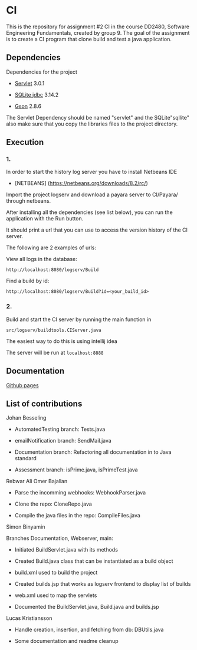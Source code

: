 # CI

This is the repository for assignment #2 CI in the course DD2480, Software Engineering Fundamentals, created by group 9. The goal of the assignment is to create a CI program that clone build and test a java application.

## Dependencies

Dependencies for the project

* [Servlet](https://mvnrepository.com/artifact/javax.servlet/javax.servlet-api/3.0.1) 3.0.1

* [SQLite jdbc](https://jar-download.com/artifacts/org.xerial/sqlite-jdbc/3.14.2/source-code) 3.14.2

* [Gson](https://repo1.maven.org/maven2/com/google/code/gson/gson/2.8.6/) 2.8.6

The Servlet Dependency should be named "servlet" and the SQLite"sqllite" also make sure that you copy the libraries files to the project directory.

## Execution

### 1.

In order to start the history log server you have to install Netbeans IDE

* [NETBEANS] (https://netbeans.org/downloads/8.2/rc/)

Import the project logserv and download a payara server to CI/Payara/ through netbeans.

After installing all the dependencies (see list below), you can run the application with the Run button.

It should print a url that you can use to access the version history of the CI server.

The following are 2 examples of urls:

View all logs in the database:

    http://localhost:8080/logserv/Build

Find a build by id:

    http://localhost:8080/logserv/Build?id=<your_build_id>


### 2.
Build and start the CI server by running the main function in

    src/logserv/buildtools.CIServer.java

The easiest way to do this is using intellij idea

The server will be run at `localhost:8888` 

## Documentation
[Github pages](https://rebwarbajallan95.github.io/CI/)
    
## List of contributions

Johan Besseling

* AutomatedTesting branch: Tests.java

* emailNotification branch: SendMail.java

* Documentation branch: Refactoring all documentation in to Java standard

* Assessment branch: isPrime.java, isPrimeTest.java

Rebwar Ali Omer Bajallan

* Parse the incomming webhooks: WebhookParser.java

* Clone the repo: CloneRepo.java

* Compile the java files in the repo: CompileFiles.java


Simon Binyamin

Branches Documentation, Webserver, main: 

* Initiated BuildServlet.java with its methods

* Created Build.java class that can be instantiated as a build object

* build.xml used to build the project

* Created builds.jsp that works as logserv frontend to display list of builds

* web.xml used to map the servlets

* Documented the BuildServlet.java, Build.java and builds.jsp

Lucas Kristiansson

* Handle creation, insertion, and fetching from db: DBUtils.java

* Some documentation and readme cleanup
